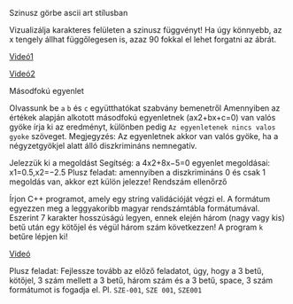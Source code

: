 Szinusz görbe ascii art stílusban

Vizualizálja karakteres felületen a szinusz függvényt! Ha úgy könnyebb, az x tengely állhat függőlegesen is, azaz 90 fokkal el lehet forgatni az ábrát.

[Videó1](https://drive.google.com/file/d/1gqVDC10i5ZwQ35ufDBBvQt3FAgrC5LBI/view?usp=sharing)

[Videó2](https://drive.google.com/file/d/1nNPAuJesDMqhz9wh3zot0B7TxgE8kGaU/view?usp=sharing)

Másodfokú egyenlet

Olvassunk be `a` `b` és `c` együtthatókat szabvány bemenetről
Amennyiben az értékek alapján alkotott másodfokú egyenletnek (ax2+bx+c=0) van valós gyöke írja ki az eredményt, különben pedig `Az egyenletenek nincs valos gyoke` szöveget.
Megjegyzés: Az egyenletnek akkor van valós gyöke, ha a négyzetgyökjel alatt álló diszkrimináns nemnegatív.

Jelezzük ki a megoldást
Segítség: a 4x2+8x−5=0 egyenlet megoldásai: x1=0.5,x2=−2.5
Plusz feladat: amennyiben a diszkrimináns 0 és csak 1 megoldás van, akkor ezt külön jelezze!
Rendszám ellenőrző

Írjon C++ programot, amely egy string validációját végzi el. A formátum egyezzen meg a leggyakoribb magyar rendszámtábla formátumával. Eszerint 7 karakter hosszúságú legyen, ennek elején három (nagy vagy kis) betű után egy kötőjel és végül három szám következzen!
A program `k` betűre lépjen ki!

[Videó](https://drive.google.com/file/d/1OW6gtaFmswjWTXZWCRqXr5JrPdF5A90Z/view?usp=sharing)

Plusz feladat: Fejlessze tovább az előző feladatot, úgy, hogy a 3 betű, kötőjel, 3 szám mellett a 3 betű, három szám és a 3 betű, space, 3 szám formátumot is fogadja el. Pl. `SZE-001`, `SZE 001`, `SZE001`
